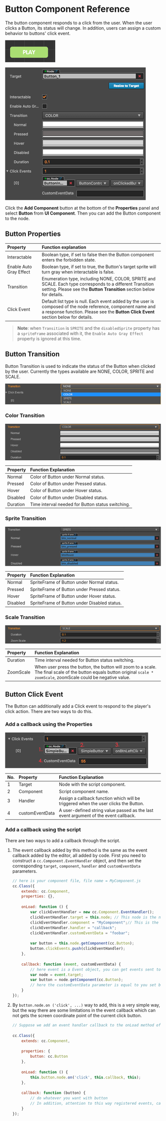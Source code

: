 # Button Component Reference

The button component responds to a click from the user. When the user clicks a Button, its status will change. In addition, users can assign a custom behavior to buttons' click event.

![button.png](./button/button.png)

![button-color](./button/button-color.png)

Click the **Add Component** button at the bottom of the **Properties** panel and select **Button** from **UI Component**. Then you can add the Button component to the node.

## Button Properties

| Property |   Function explanation |
| :-------------- | :----------- |
| Interactable            | Boolean type, if set to false then the Button component enters the forbidden state. |
| Enable Auto Gray Effect | Boolean type, if set to true, the Button's target sprite will turn gray when interactable is false. |
| Transition              | Enumeration type, including NONE, COLOR, SPRITE and SCALE. Each type corresponds to a different Transition setting. Please see the **Button Transition** section below for details. |
| Click Event             | Default list type is null. Each event added by the user is composed of the node reference, component name and a response function. Please see the **Button Click Event** section below for details. |

> **Note**: when `Transition` is `SPRITE` and the `disabledSprite` property has a `spriteFrame` associated with it, the `Enable Auto Gray Effect` property is ignored at this time.

## Button Transition

Button Transition is used to indicate the status of the Button when clicked by the user. Currently the types available are NONE, COLOR, SPRITE and SCALE.

![transition](./button/transition.png)

### Color Transition

![color-transition](./button/color-transition.png)

| Property |   Function Explanation |
| :-------------- | :----------- |
|Normal| Color of Button under Normal status. |
|Pressed| Color of Button under Pressed status. |
|Hover| Color of Button under Hover status. |
|Disabled| Color of Button under Disabled status. |
|Duration| Time interval needed for Button status switching. |

### Sprite Transition

![sprite-transition](./button/sprite-transition.png)

| Property |   Function Explanation |
| :-------------- | :----------- |
|Normal| SpriteFrame of Button under Normal status. |
|Pressed| SpriteFrame of Button under Pressed status. |
|Hover| SpriteFrame of Button under Hover status. |
|Disabled| SpriteFrame of Button under Disabled status. |

### Scale Transition

![scaleTransition](./button/scale-transition.png)

| Property |   Function Explanation |
| :-------------- | :----------- |
|Duration| Time interval needed for Button status switching. |
|ZoomScale| When user press the button, the button will zoom to a scale. The final scale of the button equals button original `scale * zoomScale`, zoomScale could be negative value. |

## Button Click Event

The Button can additionally add a Click event to respond to the player's click action. There are two ways to do this.

### Add a callback using the Properties

![button-event](./button/button-event.png)

| No. | Property | Function Explanation              |
| :--- | :-------- | :----------                       |
|  1  | Target   | Node with the script component.   |
|  2  | Component | Script component name.           |
|  3  | Handler  | Assign a callback function which will be triggered when the user clicks the Button. |
|  4  | customEventData | A user-defined string value passed as the last event argument of the event callback.  |

### Add a callback using the script

There are two ways to add a callback through the script.

1. The event callback added by this method is the same as the event callback added by the editor, all added by code. First you need to construct a `cc.Component.EventHandler` object, and then set the corresponding `target`, `component`, `handler` and `customEventData` parameters.

    ```js
    // here is your component file, file name = MyComponent.js 
    cc.Class({
        extends: cc.Component,
        properties: {},

        onLoad: function () {
            var clickEventHandler = new cc.Component.EventHandler();
            clickEventHandler.target = this.node; // This node is the node to which your event handler code component belongs
            clickEventHandler.component = "MyComponent";// This is the code file name
            clickEventHandler.handler = "callback";
            clickEventHandler.customEventData = "foobar";

            var button = this.node.getComponent(cc.Button);
            button.clickEvents.push(clickEventHandler);
        },

        callback: function (event, customEventData) {
            // here event is a Event object, you can get events sent to the event node node
            var node = event.target;
            var button = node.getComponent(cc.Button);
            // here the customEventData parameter is equal to you set before the "foobar"
        }
    });
    ```

2. By `button.node.on ('click', ...)` way to add, this is a very simple way, but the way there are some limitations in the event callback which can not gets the screen coordinate point of the current click button.

    ```js
    // Suppose we add an event handler callback to the onLoad method of a component and handle the event in the callback function:

    cc.Class({
        extends: cc.Component,

        properties: {    
            button: cc.Button
        },

        onLoad: function () {
            this.button.node.on('click', this.callback, this);
        },

        callback: function (button) {
            // do whatever you want with button
            // In addition, attention to this way registered events, can not pass customEventData
        }
    });
    ```
